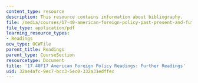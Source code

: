 ```yaml
---
content_type: resource
description: This resource contains information about bibliography.
file: /media/courses/17-40-american-foreign-policy-past-present-and-future-fall-2017/32ae4afc9ec7bcc35ec0332a31edffec_MIT17_40F17_FurtherReading.pdf
file_type: application/pdf
learning_resource_types:
- Readings
ocw_type: OCWFile
parent_title: Readings
parent_type: CourseSection
resourcetype: Document
title: '17.40F17 American Foreign Policy Readings: Further Readings'
uid: 32ae4afc-9ec7-bcc3-5ec0-332a31edffec
---
```

